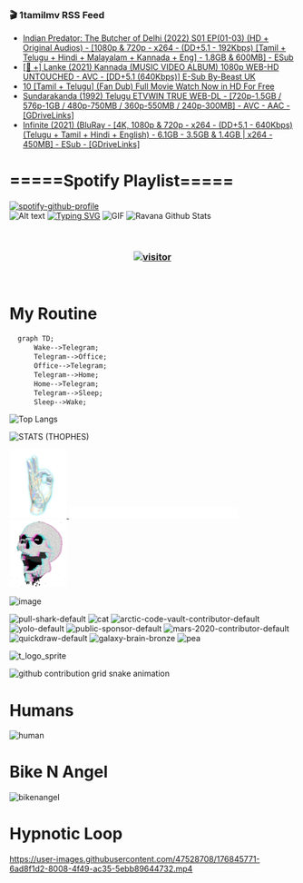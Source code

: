 ### 🎬 1tamilmv RSS Feed

<!-- BLOG-POST-LIST:START -->
- [Indian Predator: The Butcher of Delhi &lpar;2022&rpar; S01 EP&lpar;01-03&rpar; &lpar;HD + Original Audios&rpar; - [1080p &amp; 720p - x264 - &lpar;DD+5.1 - 192Kbps&rpar; [Tamil + Telugu + Hindi + Malayalam + Kannada + Eng] - 1.8GB &amp; 600MB] - ESub](https://www.1tamilmv.click/index.php?/forums/topic/165941-indian-predator-the-butcher-of-delhi-2022-s01-ep01-03-hd-original-audios-1080p-720p-x264-dd51-192kbps-tamil-telugu-hindi-malayalam-kannada-eng-18gb-600mb-esub/&do=findComment&comment=331403)
- [[🔞 +] Lanke &lpar;2021&rpar; Kannada &lpar;MUSIC VIDEO ALBUM&rpar; 1080p WEB-HD UNTOUCHED - AVC - [DD+5.1 &lpar;640Kbps&rpar;] E-Sub By-Beast UK](https://www.1tamilmv.click/index.php?/forums/topic/165940-%F0%9F%94%9E-lanke-2021-kannada-music-video-album-1080p-web-hd-untouched-avc-dd51-640kbps-e-sub-by-beast-uk/&do=findComment&comment=331402)
- [10 [Tamil + Telugu] &lpar;Fan Dub&rpar; Full Movie Watch Now in HD For Free](https://www.1tamilmv.click/index.php?/forums/topic/165919-10-tamil-telugu-fan-dub-full-movie-watch-now-in-hd-for-free/&do=findComment&comment=331401)
- [Sundarakanda &lpar;1992&rpar; Telugu ETVWIN TRUE WEB-DL - [720p-1.5GB / 576p-1GB / 480p-750MB / 360p-550MB / 240p-300MB] - AVC - AAC - [GDriveLinks]](https://www.1tamilmv.click/index.php?/forums/topic/165891-sundarakanda-1992-telugu-etvwin-true-web-dl-720p-15gb-576p-1gb-480p-750mb-360p-550mb-240p-300mb-avc-aac-gdrivelinks/&do=findComment&comment=331400)
- [Infinite &lpar;2021&rpar; &lpar;BluRay - [4K, 1080p &amp; 720p - x264 - &lpar;DD+5.1 - 640Kbps&rpar; &lpar;Telugu + Tamil + Hindi + English&rpar; - 6.1GB - 3.5GB &amp; 1.4GB | x264 - 450MB] - ESub - [GDriveLinks]](https://www.1tamilmv.click/index.php?/forums/topic/165937-infinite-2021-bluray-4k-1080p-720p-x264-dd51-640kbps-telugu-tamil-hindi-english-61gb-35gb-14gb-x264-450mb-esub-gdrivelinks/&do=findComment&comment=331399)
<!-- BLOG-POST-LIST:END -->

# =====Spotify Playlist=====
[![spotify-github-profile](https://spotify-github-profile.vercel.app/api/view?uid=31rfzgmuvvewegdlxvlev4ynz4vu&cover_image=true&theme=default&bar_color=53b14f&bar_color_cover=true)](https://ravana69.github.io/rss)
</br>
![Alt text](https://spotify-recently-played-readme.vercel.app/api?user=31rfzgmuvvewegdlxvlev4ynz4vu)
[![Typing SVG](https://readme-typing-svg.herokuapp.com?color=%2336BCF7&center=true&vCenter=true&multiline=true&height=81&lines=I+AM+RAVANA;CONTACT+ME+ON+TELEGRAM%3A+%40R4V4N4)](https://git.io/typing-svg)
<img align="centre" height="400px" width="490px" alt="GIF" src="https://github.com/ravana69/ravana69/blob/master/rvm.gif" />
![Ravana Github Stats](https://github-readme-stats.vercel.app/api?username=ravana69&&show_icons=true&theme=radical)

<br />
<h3 align="center"> <a href="https://t.me/r4v4n4"><img src="https://profile-counter.glitch.me/ravana69/count.svg" alt="visitor" width="600"></a> </h3>
</br>

<H1>My Routine</H1>

```mermaid
  graph TD;
      Wake-->Telegram;
      Telegram-->Office;
      Office-->Telegram;
      Telegram-->Home;
      Home-->Telegram;
      Telegram-->Sleep;
      Sleep-->Wake;
```
![Top Langs](https://github-readme-stats.vercel.app/api/top-langs/?username=ravana69&&show_icons=true&theme=radical)

![STATS (THOPHES)](https://github-profile-trophy.vercel.app/?username=ravana69&theme=gruvbox&margin-w=10&margin-h=15&column=8)
<br />
<p align="left">
    <a href="#">
        <img width="20%" src="./assets/images/hand.gif" alt="" />
    </a>
    <a href="#">
        <img width="59%" src="./assets/images/spacer.png" alt="" >
    </a>
    <a href="#">
        <img width="20%" src="./assets/images/skull.gif" alt="" />
    </a>
</p>


![image](https://user-images.githubusercontent.com/47528708/175298537-0623dc00-7b1a-4ec1-b5b1-71768763a234.png)

<img width="148" alt="pull-shark-default" src="https://user-images.githubusercontent.com/47528708/176419715-70981865-4dc6-489a-8a1a-06842db67b15.gif"> <img width="148" alt="cat" src="https://user-images.githubusercontent.com/47528708/179149594-60701d0e-e626-415f-9958-80736351eadd.gif"> <img width="148" alt="arctic-code-vault-contributor-default" src="https://user-images.githubusercontent.com/47528708/175267501-e1fbbb8f-c2b2-4882-b865-2ac4debef26c.png"> <img width="148" alt="yolo-default" src="https://user-images.githubusercontent.com/47528708/175267654-281a1880-1129-4b7b-bf2f-de5dd2bc5afa.png"> <img width="148" alt="public-sponsor-default" src="https://user-images.githubusercontent.com/47528708/175268448-2e78cc75-fb25-4d76-bd22-7df520446b45.png"> <img width="148" alt="mars-2020-contributor-default" src="https://user-images.githubusercontent.com/47528708/175268475-de6d987a-3be9-4353-86a5-23b422559355.png"> <img width="148" alt="quickdraw-default" src="https://user-images.githubusercontent.com/47528708/179148665-33e7c2c8-5d95-413e-8b25-6862820a5fe7.png"> <img width="148" alt="galaxy-brain-bronze" src="https://user-images.githubusercontent.com/47528708/176419717-e2fdca8b-0fdc-47dd-9511-a7ff52178a33.gif"> <img width="148" alt="pea" src="https://user-images.githubusercontent.com/47528708/179149608-800ce6e1-7d24-4bfe-8e84-5628e6d5497d.gif">

![t_logo_sprite](https://user-images.githubusercontent.com/47528708/175293007-21ff1792-1fca-4be3-bcae-12fdc3aa414f.svg)

![github contribution grid snake animation](https://raw.githubusercontent.com/ravana69/ravana69/output/github-contribution-grid-snake-dark.svg#gh-dark-mode-only)

# Humans
<img width="170" alt="human" src="https://user-images.githubusercontent.com/47528708/176413829-c142d478-1c96-4c3c-a2a4-2dd35374c335.gif">

# Bike N Angel
<img width="170" alt="bikenangel" src="https://user-images.githubusercontent.com/47528708/176616968-3a44f91e-8016-477c-9bb5-c4689a1adbee.gif">

# Hypnotic Loop

https://user-images.githubusercontent.com/47528708/176845771-6ad8f1d2-8008-4f49-ac35-5ebb89644732.mp4

